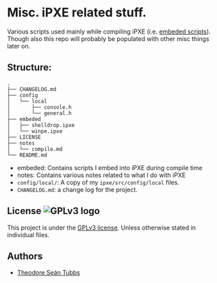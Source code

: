 # Misc. iPXE related stuff.

Various scripts used mainly while compiling iPXE (i.e. [embeded scripts](http://ipxe.org/embed)).
Though also this repo will probably be populated with other misc things later on.

## Structure:

```
.
├── CHANGELOG.md
├── config
│   └── local
│       ├── console.h
│       └── general.h
├── embeded
│   ├── shelldrop.ipxe
│   └── winpe.ipxe
├── LICENSE
├── notes
│   └── compile.md
└── README.md
```

- embeded: Contains scripts I embed into iPXE during compile time
- notes: Contains various notes related to what I do with iPXE
- `config/local/`: A copy of my `ipxe/src/config/local` files.
- `CHANGELOG.md`: a change log for the project.

## License ![GPLv3 logo](https://www.gnu.org/graphics/gplv3-127x51.png)

This project is under the [GPLv3 license](LICENSE). Unless otherwise stated in individual files.

## Authors

- [Theodore Seán Tubbs](https://github.com/AdrianKoshka)
